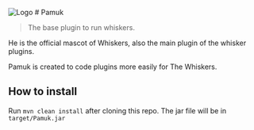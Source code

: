 ![Logo](https://avatars3.githubusercontent.com/u/17855120?v=3&s=100) # Pamuk

> The base plugin to run whiskers.

He is the official mascot of Whiskers, also the main plugin of the whisker plugins.

Pamuk is created to code plugins more easily for The Whiskers.

## How to install
Run `mvn clean install` after cloning this repo. The jar file will be in `target/Pamuk.jar`